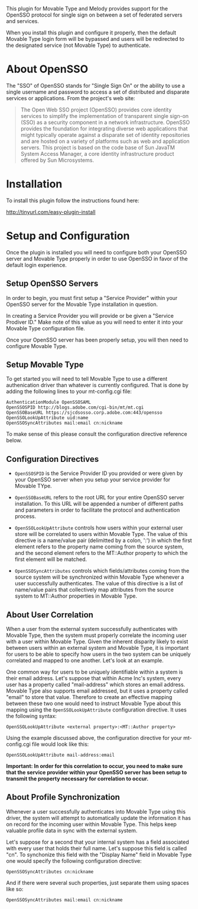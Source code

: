 This plugin for Movable Type and Melody provides support 
for the OpenSSO protocol for single sign on between a set of
federated servers and services.

When you install this plugin and configure it properly, then the
default Movable Type login form will be bypassed and users will be
redirected to the designated service (not Movable Type) to 
authenticate.

# About OpenSSO

The "SSO" of OpenSSO stands for "Single Sign On" or the ability to use a 
single username and password to access a set of distributed and disparate 
services or applications. From the project's web site:

> The Open Web SSO project (OpenSSO) provides core identity services to simplify the implementation of transparent single sign-on (SSO) as a security component in a network infrastructure. OpenSSO provides the foundation for integrating diverse web applications that might typically operate against a disparate set of identity repositories and are hosted on a variety of platforms such as web and application servers. This project is based on the code base of Sun JavaTM System Access Manager, a core identity infrastructure product offered by Sun Microsystems. 

# Installation

To install this plugin follow the instructions found here:

http://tinyurl.com/easy-plugin-install

# Setup and Configuration

Once the plugin is installed you will need to configure both your OpenSSO
server and Movable Type properly in order to use OpenSSO in favor of the 
default login experience. 

## Setup OpenSSO Servers

In order to begin, you must first setup a "Service Provider" within your
OpenSSO server for the Movable Type installation in question.

In creating a Service Provider you will provide or be given a "Service
Prodiver ID." Make note of this value as you will need to enter it into your
Movable Type configuration file. 

Once your OpenSSO server has been properly setup, you will then need to 
configure Movable Type. 

## Setup Movable Type

To get started you will need to tell Movable Type to use a different
authenication driver than whatever is currently configured. That is done
by adding the following lines to your mt-config.cgi file:

    AuthenticationModule OpenSSOSAML
    OpenSSOSPID http://blogs.adobe.com/cgi-bin/mt/mt.cgi
    OpenSSOBaseURL https://sjcdsosso.corp.adobe.com:443/opensso
    OpenSSOLookUpAttribute uid:name
    OpenSSOSyncAttributes mail:email cn:nickname

To make sense of this please consult the configuration directive reference
below.

## Configuration Directives

* `OpenSSOSPID` is the Service Provider ID you provided or were given by your
  OpenSSO server when you setup your service provider for Movable TYpe.

* `OpenSSOBaseURL` refers to the root URL for your entire OpenSSO server 
  installation. To this URL will be appended a number of different paths 
  and parameters in order to facilitate the protocol and authentication
  process. 

* `OpenSSOLookUpAttribute` controls how users within your external user store 
  will be correlated to users within Movable Type. The value of this directive
  is a name/value pair (delimitted by a colon, ':') in which the first element
  refers to the property name coming from the source system, and the second 
  element refers to the MT::Author property to which the first element will be
  matched. 

* `OpenSSOSyncAttributes` controls which fields/attributes coming from the
  source system will be synchronized within Movable Type whenever a user
  successfully authenticates. The value of this directive is a list of
  name/value pairs that collectively map attributes from the source system
  to MT::Author properties in Movable Type.

## About User Correlation

When a user from the external system successfully authenticates with Movable
Type, then the system must properly correlate the incoming user with a user
within Movable Type. Given the inherent disparity likely to exist between users
within an external system and Movable Type, it is important for users to be 
able to specify how users in the two system can be uniquely correlated and
mapped to one another. Let's look at an example.

One common way for users to be uniquely identifiable within a system is their
email address. Let's suppose that within Acme Inc's system, every user has a
property called "mail-address" which stores an email address. Movable Type also
supports email addressed, but it uses a property called "email" to store that 
value. Therefore to create an effective mapping between these two one would 
need to instruct Movable Type about this mapping using the 
`OpenSSOLookUpAttribute` configuration directive. It uses the following 
syntax:

    OpenSSOLookUpAttribute <external property>:<MT::Author property>

Using the example discussed above, the configuration directive for your 
mt-config.cgi file would look like this:

    OpenSSOLookUpAttribute mail-address:email

**Important: In order for this correlation to occur, you need to make sure
that the service provider within your OpenSSO server has been setup to 
transmit the property necessary for correlation to occur.**

## About Profile Synchronization

Whenever a user successfully authenticates into Movable Type using this 
driver, the system will attempt to automatically update the information it has
on record for the incoming user within Movable Type. This helps keep valuable
profile data in sync with the external system. 

Let's suppose for a second that your internal system has a field associated
with every user that holds their full name. Let's suppose this field is called
"cn". To synchonize this field with the "Display Name" field in Movable Type
one would specify the following configuration directive:

    OpenSSOSyncAttributes cn:nickname

And if there were several such properties, just separate them using spaces
like so:

    OpenSSOSyncAttributes mail:email cn:nickname
